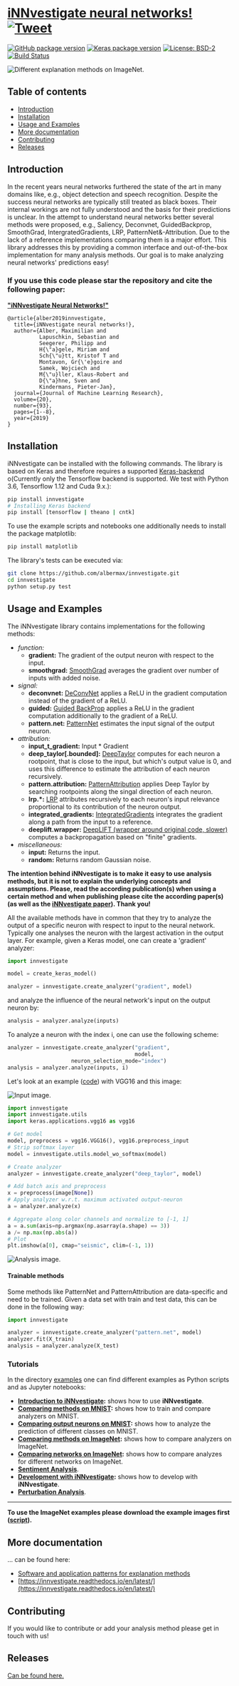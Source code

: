 # [iNNvestigate neural networks!](https://github.com/albermax/innvestigate) [![Tweet](https://img.shields.io/twitter/url/http/shields.io.svg?style=social)](https://twitter.com/intent/tweet?text=iNNvestigate%20neural%20networks!&url=https://github.com/albermax/innvestigate&hashtags=iNNvestigate,artificialintelligence,machinelearning,deeplearning,datascience)


[![GitHub package version](https://img.shields.io/badge/Version-v1.0.8-green.svg)](https://github.com/albermax/innvestigate)
[![Keras package version](https://img.shields.io/badge/KerasVersion-v2.2.4-green.svg)](https://github.com/albermax/innvestigate)
[![License: BSD-2](https://img.shields.io/badge/License-BSD--2-blue.svg)](https://github.com/albermax/innvestigate/blob/master/LICENSE)
[![Build Status](https://travis-ci.org/albermax/innvestigate.svg?branch=master)](https://travis-ci.org/albermax/innvestigate)

![Different explanation methods on ImageNet.](https://github.com/albermax/innvestigate/raw/master/examples/images/analysis_grid.png)

## Table of contents

* [Introduction](#introduction)
* [Installation](#installation)
* [Usage and Examples](#usage-and-examples)
* [More documentation](#more-documentation)
* [Contributing](#contributing)
* [Releases](#releases)

## Introduction

In the recent years neural networks furthered the state of the art in many domains like, e.g., object detection and speech recognition.
Despite the success neural networks are typically still treated as black boxes. Their internal workings are not fully understood and the basis for their predictions is unclear.
In the attempt to understand neural networks better several methods were proposed, e.g., Saliency, Deconvnet, GuidedBackprop, SmoothGrad, IntergratedGradients, LRP, PatternNet\&-Attribution.
Due to the lack of a reference implementations comparing them is a major effort.
This library addresses this by providing a common interface and out-of-the-box implementation for many analysis methods.
Our goal is to make analyzing neural networks' predictions easy!


### If you use this code please star the repository and cite the following paper:
**["iNNvestigate Neural Networks!"](https://www.jmlr.org/papers/v20/18-540.html)**
```
@article{alber2019innvestigate,
  title={iNNvestigate neural networks!},
  author={Alber, Maximilian and
          Lapuschkin, Sebastian and
          Seegerer, Philipp and
          H{\"a}gele, Miriam and
          Sch{\"u}tt, Kristof T and
          Montavon, Gr{\'e}goire and
          Samek, Wojciech and
          M{\"u}ller, Klaus-Robert and
          D{\"a}hne, Sven and
          Kindermans, Pieter-Jan},
  journal={Journal of Machine Learning Research},
  volume={20},
  number={93},
  pages={1--8},
  year={2019}
}

```

## Installation

iNNvestigate can be installed with the following commands.
The library is based on Keras and therefore requires a supported [Keras-backend](https://keras.io/backend/)
o(Currently only the Tensorflow backend is supported. We test with Python 3.6, Tensorflow 1.12 and Cuda 9.x.):

```bash
pip install innvestigate
# Installing Keras backend
pip install [tensorflow | theano | cntk]
```

To use the example scripts and notebooks one additionally needs to install the package matplotlib:

```bash
pip install matplotlib
```

The library's tests can be executed via:
```bash
git clone https://github.com/albermax/innvestigate.git
cd innvestigate
python setup.py test
```

## Usage and Examples

The iNNvestigate library contains implementations for the following methods:

* *function:*
  * **gradient:** The gradient of the output neuron with respect to the input.
  * **smoothgrad:** [SmoothGrad](https://arxiv.org/abs/1706.03825) averages the gradient over number of inputs with added noise.
* *signal:*
  * **deconvnet:** [DeConvNet](https://arxiv.org/abs/1311.2901) applies a ReLU in the gradient computation instead of the gradient of a ReLU.
  * **guided:** [Guided BackProp](https://arxiv.org/abs/1412.6806) applies a ReLU in the gradient computation additionally to the gradient of a ReLU.
  * **pattern.net:** [PatternNet](https://arxiv.org/abs/1705.05598) estimates the input signal of the output neuron.
* *attribution:*
  * **input_t_gradient:** Input \* Gradient
  * **deep_taylor[.bounded]:** [DeepTaylor](https://www.sciencedirect.com/science/article/pii/S0031320316303582?via%3Dihub) computes for each neuron a rootpoint, that is close to the input, but which's output value is 0, and uses this difference to estimate the attribution of each neuron recursively.
  * **pattern.attribution:** [PatternAttribution](https://arxiv.org/abs/1705.05598) applies Deep Taylor by searching rootpoints along the singal direction of each neuron.
  * **lrp.\*:** [LRP](http://journals.plos.org/plosone/article?id=10.1371/journal.pone.0130140) attributes recursively to each neuron's input relevance proportional to its contribution of the neuron output.
  * **integrated_gradients:** [IntegratedGradients](https://arxiv.org/abs/1703.01365) integrates the gradient along a path from the input to a reference.
  * **deeplift.wrapper:** [DeepLIFT (wrapper around original code, slower)](http://proceedings.mlr.press/v70/shrikumar17a.html) computes a backpropagation based on "finite" gradients.
* *miscellaneous:*
  * **input:** Returns the input.
  * **random:** Returns random Gaussian noise.

**The intention behind iNNvestigate is to make it easy to use analysis methods, but it is not to explain the underlying concepts and assumptions. Please, read the according publication(s) when using a certain method and when publishing please cite the according paper(s) (as well as the [iNNvestigate paper](https://arxiv.org/abs/1808.04260)). Thank you!**

All the available methods have in common that they try to analyze the output of a specific neuron with respect to input to the neural network.
Typically one analyses the neuron with the largest activation in the output layer.
For example, given a Keras model, one can create a 'gradient' analyzer:

```python
import innvestigate

model = create_keras_model()

analyzer = innvestigate.create_analyzer("gradient", model)
```

and analyze the influence of the neural network's input on the output neuron by:

```python
analysis = analyzer.analyze(inputs)
```

To analyze a neuron with the index i, one can use the following scheme:

```python
analyzer = innvestigate.create_analyzer("gradient",
                                        model,
					neuron_selection_mode="index")
analysis = analyzer.analyze(inputs, i)
```

Let's look at an example ([code](https://github.com/albermax/innvestigate/blob/master/examples/readme_code_snippet.py)) with VGG16 and this image:

![Input image.](https://github.com/albermax/innvestigate/raw/master/examples/images/readme_example_input.png)


```python
import innvestigate
import innvestigate.utils
import keras.applications.vgg16 as vgg16

# Get model
model, preprocess = vgg16.VGG16(), vgg16.preprocess_input
# Strip softmax layer
model = innvestigate.utils.model_wo_softmax(model)

# Create analyzer
analyzer = innvestigate.create_analyzer("deep_taylor", model)

# Add batch axis and preprocess
x = preprocess(image[None])
# Apply analyzer w.r.t. maximum activated output-neuron
a = analyzer.analyze(x)

# Aggregate along color channels and normalize to [-1, 1]
a = a.sum(axis=np.argmax(np.asarray(a.shape) == 3))
a /= np.max(np.abs(a))
# Plot
plt.imshow(a[0], cmap="seismic", clim=(-1, 1))
```

![Analysis image.](https://github.com/albermax/innvestigate/raw/master/examples/images/readme_example_analysis.png)


#### Trainable methods

Some methods like PatternNet and PatternAttribution are data-specific and need to be trained.
Given a data set with train and test data, this can be done in the following way:

```python
import innvestigate

analyzer = innvestigate.create_analyzer("pattern.net", model)
analyzer.fit(X_train)
analysis = analyzer.analyze(X_test)
```

### Tutorials

In the directory [examples](https://github.com/albermax/innvestigate/blob/master/examples/) one can find different examples as Python scripts and as Jupyter notebooks:

* **[Introduction to iNNvestigate](https://github.com/albermax/innvestigate/blob/master/examples/notebooks/introduction.ipynb):** shows how to use **iNNvestigate**.
* **[Comparing methods on MNIST](https://github.com/albermax/innvestigate/blob/master/examples/notebooks/mnist_compare_methods.ipynb):** shows how to train and compare analyzers on MNIST.
* **[Comparing output neurons on MNIST](https://github.com/albermax/innvestigate/blob/master/examples/notebooks/mnist_neuron_selection.ipynb):** shows how to analyze the prediction of different classes on MNIST.
* **[Comparing methods on ImageNet](https://github.com/albermax/innvestigate/blob/master/examples/notebooks/imagenet_compare_methods.ipynb):** shows how to compare analyzers on ImageNet.
* **[Comparing networks on ImageNet](https://github.com/albermax/innvestigate/blob/master/examples/notebooks/imagenet_compare_networks.ipynb):** shows how to compare analyzes for different networks on ImageNet.
* **[Sentiment Analysis](https://github.com/albermax/innvestigate/blob/master/examples/notebooks/sentiment_analysis.ipynb)**.
* **[Development with iNNvestigate](https://github.com/albermax/innvestigate/blob/master/examples/notebooks/introduction_development.ipynb):** shows how to develop with **iNNvestigate**.
* **[Perturbation Analysis](https://github.com/albermax/innvestigate/blob/master/examples/notebooks/mnist_perturbation.ipynb)**.
---

**To use the ImageNet examples please download the example images first ([script](https://github.com/albermax/innvestigate/blob/master/examples/images/wget_imagenet_2011_samples.sh)).**

## More documentation

... can be found here:

* [Software and application patterns for explanation methods](https://arxiv.org/abs/1904.04734)
* [https://innvestigate.readthedocs.io/en/latest/](https://innvestigate.readthedocs.io/en/latest/)

## Contributing

If you would like to contribute or add your analysis method please get in touch with us!

## Releases

[Can be found here.](https://github.com/albermax/innvestigate/blob/master/VERSION.md)
